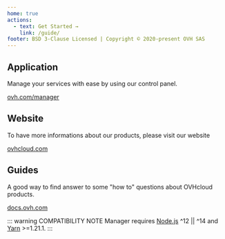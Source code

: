 ```yaml
---
home: true
actions:
  - text: Get Started →
    link: /guide/
footer: BSD 3-Clause Licensed | Copyright © 2020-present OVH SAS
---
```

<div class="features">
  <div class="feature">
    <h2>Application</h2>
    <p>Manage your services with ease by using our control panel.</p>
    <a
      href="https://ovh.com/manager/"
      rel="noopener noreferrer"
      target="_blank">
      ovh.com/manager
      <external-link-icon/>
    </a>
  </div>
  <div class="feature">
    <h2>Website</h2>
    <p>To have more informations about our products, please visit our website</p>
    <a
      href="https://ovhcloud.com"
      rel="noopener noreferrer"
      target="_blank">
      ovhcloud.com
      <external-link-icon/>
    </a>
  </div>
  <div class="feature">
    <h2>Guides</h2>
    <p>A good way to find answer to some "how to" questions about OVHcloud products.</p>
    <a
      href="https://docs.ovh.com"
      rel="noopener noreferrer"
      target="_blank">
      docs.ovh.com
      <external-link-icon/>
    </a>
  </div>
</div>

::: warning COMPATIBILITY NOTE
Manager requires [Node.js](https://nodejs.org) ^12 || ^14 and [Yarn](https://yarnpkg.com/) >=1.21.1.
:::
